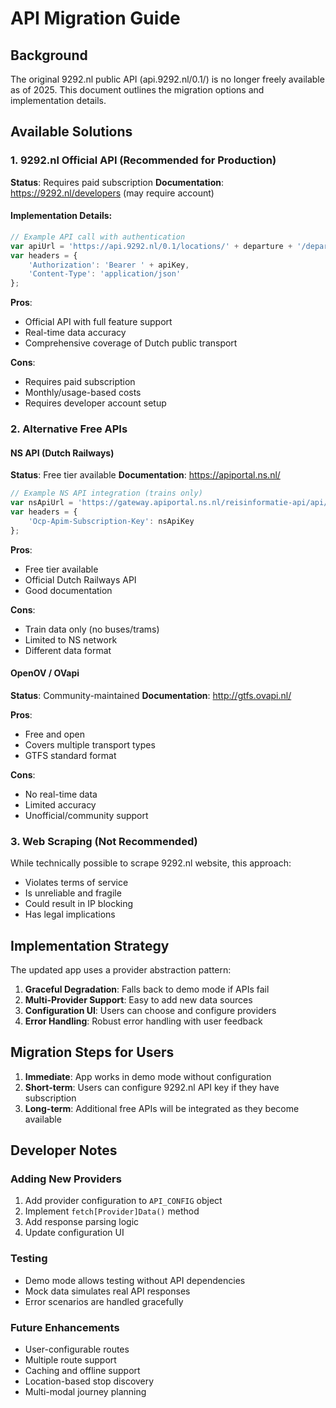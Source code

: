 # API Migration Guide

## Background

The original 9292.nl public API (api.9292.nl/0.1/) is no longer freely available as of 2025. This document outlines the migration options and implementation details.

## Available Solutions

### 1. 9292.nl Official API (Recommended for Production)

**Status**: Requires paid subscription
**Documentation**: https://9292.nl/developers (may require account)

#### Implementation Details:
```javascript
// Example API call with authentication
var apiUrl = 'https://api.9292.nl/0.1/locations/' + departure + '/departure-times?lang=en-GB';
var headers = {
    'Authorization': 'Bearer ' + apiKey,
    'Content-Type': 'application/json'
};
```

**Pros**:
- Official API with full feature support
- Real-time data accuracy
- Comprehensive coverage of Dutch public transport

**Cons**:
- Requires paid subscription
- Monthly/usage-based costs
- Requires developer account setup

### 2. Alternative Free APIs

#### NS API (Dutch Railways)
**Status**: Free tier available
**Documentation**: https://apiportal.ns.nl/

```javascript
// Example NS API integration (trains only)
var nsApiUrl = 'https://gateway.apiportal.ns.nl/reisinformatie-api/api/v2/departures';
var headers = {
    'Ocp-Apim-Subscription-Key': nsApiKey
};
```

**Pros**:
- Free tier available
- Official Dutch Railways API
- Good documentation

**Cons**:
- Train data only (no buses/trams)
- Limited to NS network
- Different data format

#### OpenOV / OVapi
**Status**: Community-maintained
**Documentation**: http://gtfs.ovapi.nl/

**Pros**:
- Free and open
- Covers multiple transport types
- GTFS standard format

**Cons**:
- No real-time data
- Limited accuracy
- Unofficial/community support

### 3. Web Scraping (Not Recommended)

While technically possible to scrape 9292.nl website, this approach:
- Violates terms of service
- Is unreliable and fragile
- Could result in IP blocking
- Has legal implications

## Implementation Strategy

The updated app uses a provider abstraction pattern:

1. **Graceful Degradation**: Falls back to demo mode if APIs fail
2. **Multi-Provider Support**: Easy to add new data sources
3. **Configuration UI**: Users can choose and configure providers
4. **Error Handling**: Robust error handling with user feedback

## Migration Steps for Users

1. **Immediate**: App works in demo mode without configuration
2. **Short-term**: Users can configure 9292.nl API key if they have subscription
3. **Long-term**: Additional free APIs will be integrated as they become available

## Developer Notes

### Adding New Providers

1. Add provider configuration to `API_CONFIG` object
2. Implement `fetch[Provider]Data()` method
3. Add response parsing logic
4. Update configuration UI

### Testing

- Demo mode allows testing without API dependencies
- Mock data simulates real API responses
- Error scenarios are handled gracefully

### Future Enhancements

- User-configurable routes
- Multiple route support
- Caching and offline support
- Location-based stop discovery
- Multi-modal journey planning